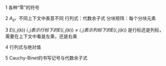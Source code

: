 1 各种“零”的符号

2 $A_{ij}$，不同上下文中表意不同
行列式：代数余子式
分块矩阵：每个分块元素

3 $E(i,j(k))$
$i,j表示行标下的E(i,j(k))\neq i,j表示列标下的E(i,j(k))$
是行标还是列标，需要在上下文中看是左乘，还是右乘

4 行列式与绝对值

5 Cauchy-Binet的书写记号与代数余子式